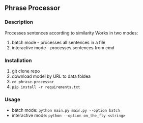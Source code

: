 ## Phrase Processor
### Description
Processes sentences according to similarity
Works in two modes:
1. batch mode - processes all sentences in a file
2. interactive mode - processes sentences from cmd
### Installation
1. git clone  repo 
2. download model by URL to data foldea
3. `cd phrase-processor`
4. `pip install -r requirements.txt`

### Usage
* batch mode: `python main.py main.py --option batch`
* interactive mode: `python --option on_the_fly <string>`